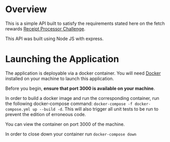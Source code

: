 # Overview

This is a simple API built to satisfy the requirements stated here on the fetch rewards [Receipt Processor Challenge](https://github.com/fetch-rewards/receipt-processor-challenge).

This API was built using Node JS with express. 

# Launching the Application

The application is deployable via a docker container. You will need [Docker](https://docs.docker.com/) installed on your machine to launch this application.

Before you begin, **ensure that port 3000 is available on your machine**.

In order to build a docker image and run the corresponding container, run the following docker-compose command: `docker-compose -f docker-compose.yml up --build -d`. This will also trigger all unit tests to be run to prevent the edition of erroneous code.

You can view the container on port 3000 of the machine.

In order to close down your container run `docker-compose down`
